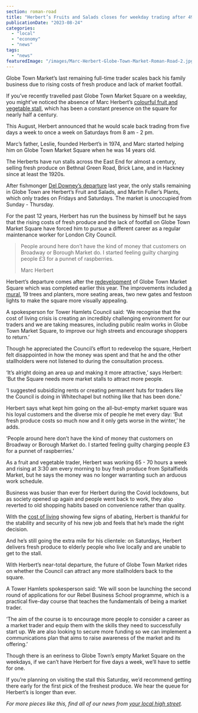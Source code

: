 ```yaml
---
section: roman-road
title: "Herbert’s Fruits and Salads closes for weekday trading after 49 years on Globe Town Market"
publicationDate: "2023-08-24"
categories: 
  - "local"
  - "economy"
  - "news"
tags: 
  - "news"
featuredImage: "/images/Marc-Herbert-Globe-Town-Market-Roman-Road-2.jpg"
---
```


Globe Town Market’s last remaining full-time trader scales back his family business due to rising costs of fresh produce and lack of market footfall.

If you’ve recently travelled past Globe Town Market Square on a weekday, you might’ve noticed the absence of Marc Herbert’s [colourful fruit and vegetable stall](https://romanroadlondon.com/herberts-fruit-and-salad-globe-town/), which has been a constant presence on the square for nearly half a century. 

This August, Herbert announced that he would scale back trading from five days a week to once a week on Saturdays from 8 am - 2 pm. 

Marc’s father, Leslie, founded Herbert’s in 1974, and Marc started helping him on Globe Town Market Square when he was 14 years old. 

The Herberts have run stalls across the East End for almost a century, selling fresh produce on Bethnal Green Road, Brick Lane, and in Hackney since at least the 1920s.

After fishmonger [Del Downey’s departure](https://romanroadlondon.com/downey-brothers-fishmonger-leaves-globe-town-market/) last year, the only stalls remaining in Globe Town are Herbert’s Fruit and Salads, and Martin Fuller’s Plants, which only trades on Fridays and Saturdays. The market is unoccupied from Sunday - Thursday. 

For the past 12 years, Herbert has run the business by himself but he says that the rising costs of fresh produce and the lack of footfall on Globe Town Market Square have forced him to pursue a different career as a regular maintenance worker for London City Council. 

> People around here don’t have the kind of money that customers on Broadway or Borough Market do. I started feeling guilty charging people £3 for a punnet of raspberries.
> 
> Marc Herbert

Herbert’s departure comes after the [redevelopment](https://romanroadlondon.com/globe-town-square-market-works-start/) of Globe Town Market Square which was completed earlier this year. The improvements included [a mural](https://romanroadlondon.com/globe-town-mural-shiraz-bayjoo/), 19 trees and planters, more seating areas, two new gates and festoon lights to make the square more visually appealing.

A spokesperson for Tower Hamlets Council said: ‘We recognise that the cost of living crisis is creating an incredibly challenging environment for our traders and we are taking measures, including public realm works in Globe Town Market Square, to improve our high streets and encourage shoppers to return.’

Though he appreciated the Council’s effort to redevelop the square, Herbert felt disappointed in how the money was spent and that he and the other stallholders were not listened to during the consultation process. 

‘It’s alright doing an area up and making it more attractive,’ says Herbert: ‘But the Square needs more market stalls to attract more people.

‘I suggested subsidizing rents or creating permanent huts for traders like the Council is doing in Whitechapel but nothing like that has been done.’ 

Herbert says what kept him going on the all-but-empty market square was his loyal customers and the diverse mix of people he met every day: ‘But fresh produce costs so much now and it only gets worse in the winter,’ he adds.

‘People around here don’t have the kind of money that customers on Broadway or Borough Market do. I started feeling guilty charging people £3 for a punnet of raspberries.’ 

As a fruit and vegetable trader, Herbert was working 65 - 70 hours a week and rising at 3:30 am every morning to buy fresh produce from Spitalfields Market, but he says the money was no longer warranting such an arduous work schedule. 

Business was busier than ever for Herbert during the Covid lockdowns, but as society opened up again and people went back to work, they also reverted to old shopping habits based on convenience rather than quality. 

With the [cost of living](https://romanroadlondon.com/articles/cost-living/) showing few signs of abating, Herbert is thankful for the stability and security of his new job and feels that he’s made the right decision. 

And he’s still going the extra mile for his clientele: on Saturdays, Herbert delivers fresh produce to elderly people who live locally and are unable to get to the stall. 

With Herbert’s near-total departure, the future of Globe Town Market rides on whether the Council can attract any more stallholders back to the square. 

A Tower Hamlets spokesperson said: ‘We will soon be launching the second round of applications for our Rebel Business School programme, which is a practical five-day course that teaches the fundamentals of being a market trader. 

‘The aim of the course is to encourage more people to consider a career as a market trader and equip them with the skills they need to successfully start up. We are also looking to secure more funding so we can implement a communications plan that aims to raise awareness of the market and its offering.’

Though there is an eeriness to Globe Town’s empty Market Square on the weekdays, if we can’t have Herbert for five days a week, we’ll have to settle for one. 

If you’re planning on visiting the stall this Saturday, we’d recommend getting there early for the first pick of the freshest produce. We hear the queue for Herbert’s is longer than ever.

_For more pieces like this, find all of our news from_ [_your local high street_](https://romanroadlondon.com/articles/high-street/)_._ 

